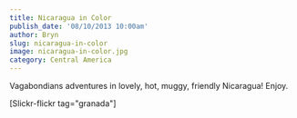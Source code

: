 ```yaml
---
title: Nicaragua in Color
publish_date: '08/10/2013 10:00am'
author: Bryn
slug: nicaragua-in-color
image: nicaragua-in-color.jpg
category: Central America
---
```

Vagabondians adventures in lovely, hot, muggy, friendly Nicaragua! Enjoy.

[Slickr-flickr tag="granada"]